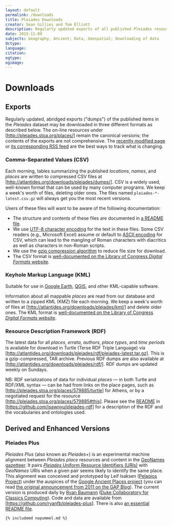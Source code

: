 ```yaml
---
layout: default
permalink: /downloads
title: Pleiades Downloads
creator: Sean Gillies and Tom Elliott
description: Regularly updated exports of all published Pleiades resources are available in multiple formats including CSV, KML, and RDF.
date: 2015-11-09
subjects: Geography, Ancient; Data, Geospatial; Downloading of data
dctype:
language:
citation: 
ogtype:
ogimage: 
---
```


<div class="content-main">

# Downloads

## Exports

Regularly updated, abridged exports ("dumps") of the published items in the _Pleiades_ dataset may be downloaded in three different formats as described below. The on-line resources under [http://pleiades.stoa.org/places/] remain the canonical versions; the contents of the exports are not comprehensive. The [recently modified page](http://pleiades.stoa.org/recently_modified) or [its corresponding RSS feed](http://pleiades.stoa.org/news/changes/RSS) are the best ways to track what is changing.

### Comma-Separated Values (CSV)

Each morning, tables summarizing the published _locations_, _names_, and _places_ are written to compressed CSV files at [http://atlantides.org/downloads/pleiades/dumps/]. CSV is a widely used, well-known format that can be used by many computer programs. We keep a week's worth of files, deleting older ones. The files named `pleiades-*-latest.csv.gz` will always get you the most recent versions.

Users of these files will want to be aware of the following documentation:

*   The structure and contents of these files are documented in [a README file](http://atlantides.org/downloads/pleiades/dumps/README.txt).
*   We use [UTF-8 character encoding](https://en.wikipedia.org/wiki/UTF-8) for the text in these files. Some CSV readers (e.g., Microsoft Excel) assume or default to [ASCII encoding](https://en.wikipedia.org/wiki/ASCII) for CSV, which can lead to the mangling of Roman characters with diacritics as well as characters in non-Roman scripts.
*   We use the [gzip compression algorithm](https://en.wikipedia.org/wiki/Gzip) to reduce file size for download.
*   The CSV format is [well-documented on the Library of Congress _Digital Formats_ website](http://www.digitalpreservation.gov/formats/fdd/fdd000323.shtml "CSV format documentation from the Library of Congress").

### Keyhole Markup Language (KML)

Suitable for use in [Google Earth](https://www.google.com/earth/), [QGIS](http://www.qgis.org/en/site/), and other KML-capable software.

Information about all mappable _places_ are read from our database and written to a zipped KML (KMZ) file each morning. We keep a week's worth of files at [http://atlantides.org/downloads/pleiades/kml/] and delete older ones. The KML format is [well-documented on the Library of Congress _Digital Formats_ website](http://www.digitalpreservation.gov/formats/fdd/fdd000340.shtml "KML format documentation from the Library of Congress").

### Resource Description Framework (RDF)

The latest data for all _places_, _errata_, _authors_, _place types_, and _time periods_ is available for download in Turtle (Terse RDF Triple Language) via [http://atlantides.org/downloads/pleiades/rdf/pleiades-latest.tar.gz]. This is a gzip-compressed, TAR archive. Previous RDF dumps are also available at [http://atlantides.org/downloads/pleiades/rdf/]. RDF dumps are updated weekly on Sundays.

NB: RDF serializations of data for individual _places_ — in both Turtle and RDF/XML syntax — can be had from links on the place pages, such as [http://pleiades.stoa.org/places/579885/turtle] for Athens, or by a negotiated request for the resource [http://pleiades.stoa.org/places/579885#this]. Please see the [README](https://github.com/isawnyu/pleiades-rdf/blob/master/README.rst) in [https://github.com/isawnyu/pleiades-rdf] for a description of the RDF and the vocabularies and ontologies used.

## Derived and Enhanced Versions

### Pleiades Plus

_Pleiades Plus_ (also known as _Pleiades+_) is an experimental machine alignment between _Pleiades_ _place_ resources and content in the [GeoNames gazetteer](http://www.geonames.org/). It pairs [_Pleiades_ Uniform Resource Identifiers (URIs)](http://pleiades.stoa.org/help/what-are-pleiades-uris) with _GeoNames_ URIs when a given pair seems likely to identify the same place. This alignment was conceived and prototyped by Leif Isaksen ([Pelagios Project](http://pelagios-project.blogspot.com/)) under the auspices of the [Google Ancient Places project](http://googleancientplaces.wordpress.com/about/) (you can read [the original announcement from 2011 on the GAP Blog](http://googleancientplaces.wordpress.com/2011/01/24/pleiades-adapting-the-ancient-world-gazetteer-for-gap-%E2%80%93-by-leif-isaksen/)). The current version is produced daily by [Ryan Baumann](http://ryanfb.github.io/) ([Duke Collaboratory for Classics Computing](http://blogs.library.duke.edu/dcthree/)). Code and data are available from [https://github.com/ryanfb/pleiades-plus]. There is also [an essential README file](https://github.com/ryanfb/pleiades-plus/blob/master/README.md).

</div> 

<div class="sidebar dogear">

	{% includemd nopummel.md %}

</div>

